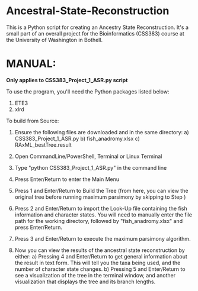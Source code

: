 # Ancestral-State-Reconstruction
This is a Python script for creating an Ancestry State Reconstruction. It's a small part of an overall project for the Bioinformatics (CSS383) course at the University of Washington in Bothell.

# MANUAL:
**Only applies to CSS383_Project_1_ASR.py script**

To use the program, you'll need the Python packages listed below:
1. ETE3
2. xlrd

To build from Source:
1. Ensure the following files are downloaded and in the same directory:
    a) CSS383_Project_1_ASR.py
    b) fish_anadromy.xlsx
    c) RAxML_bestTree.result

2. Open CommandLine/PowerShell, Terminal or Linux Terminal

3. Type "python CSS383_Project_1_ASR.py" in the command line

4. Press Enter/Return to enter the Main Menu

5. Press 1 and Enter/Return to Build the Tree (from here, you can view the original tree
before running maximum parsimony by skipping to Step )

6. Press 2 and Enter/Return to import the Look-Up file containing the fish information
and character states. You will need to manually enter the file path for the working
directory, followed by "fish_anadromy.xlsx" and press Enter/Return.

7. Press 3 and Enter/Return to execute the maximum parsimony algorithm.

8. Now you can view the results of the ancestral state reconstruction by either:
    a) Pressing 4 and Enter/Return to get general information about the result in text form.
       This will tell you the taxa being used, and the number of character state changes.
    b) Pressing 5 and Enter/Return to see a visualization of the tree in the terminal window,
       and another visualization that displays the tree and its branch lengths.
